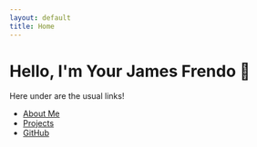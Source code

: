 ```yaml
---
layout: default
title: Home
---
```


# Hello, I'm Your James Frendo 👋
Here under are the usual links!

- [About Me](about.html)
- [Projects](projects.html)
- [GitHub](https://github.com/james-frendo-jf)
